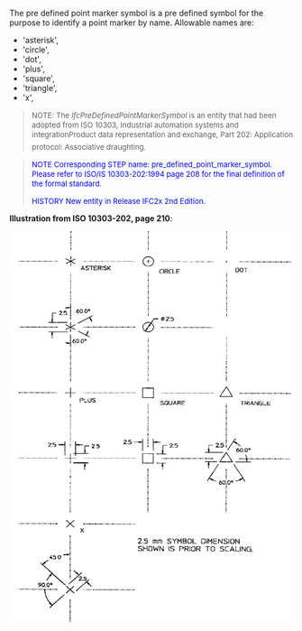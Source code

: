 ﻿The pre defined point marker symbol is a pre defined symbol for the purpose to identify a point marker by name. Allowable names are:

* 'asterisk',
* 'circle',
* 'dot', 
*  'plus',
* 'square',
* 'triangle',
* 'x', 

> <font size="-1">NOTE: The <i>IfcPreDefinedPointMarkerSymbol</i> is an
		  entity that had been adopted from ISO 10303, Industrial automation systems and
		  integration&#151;Product data representation and exchange, Part 202:
		  Application protocol: Associative draughting.</font>
>

> <font color="#0000FF" size="-1"> NOTE Corresponding STEP name:
		  pre_defined_point_marker_symbol. Please refer to ISO/IS 10303-202:1994 page 208
		  for the final definition of the formal standard. </font>
> 
> <font size="-1"><font color="#0000FF">HISTORY New entity in Release
		  IFC2x 2nd Edition.</font> </font>
>

**Illustration from ISO 10303-202, page 210**:

![point marker](../../../../../../figures/ifcpredefinedpointmarkersymbol.gif)